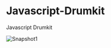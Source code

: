 # Javascript-Drumkit
Javascript Drumkit

![Snapshot1](https://user-images.githubusercontent.com/51375919/162635553-9b319083-ff61-47be-86d1-aebbc3a9dff6.png)
